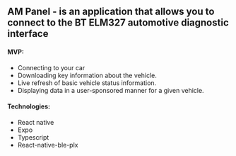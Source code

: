 ## AM Panel - is an application that allows you to connect to the BT ELM327 automotive diagnostic interface

#### MVP:

- Connecting to your car
- Downloading key information about the vehicle.
- Live refresh of basic vehicle status information.
- Displaying data in a user-sponsored manner for a given vehicle.

#### Technologies:

- React native
- Expo
- Typescript
- React-native-ble-plx
